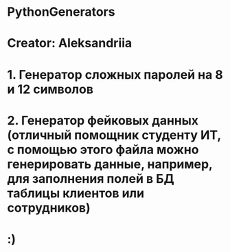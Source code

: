 # PythonGenerators
# Creator: Aleksandriia
# 1. Генератор сложных паролей на 8 и 12 символов
# 2. Генератор фейковых данных (отличный помощник студенту ИТ, с помощью этого файла можно генерировать данные, например, для заполнения полей в БД таблицы клиентов или сотрудников)

# :)
